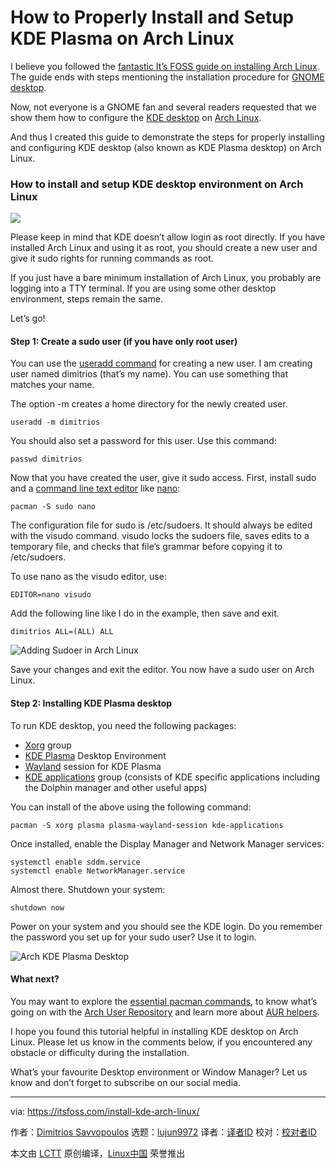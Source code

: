 [#]: collector: (lujun9972)
[#]: translator: (wxy)
[#]: reviewer: ( )
[#]: publisher: ( )
[#]: url: ( )
[#]: subject: (How to Properly Install and Setup KDE Plasma on Arch Linux)
[#]: via: (https://itsfoss.com/install-kde-arch-linux/)
[#]: author: (Dimitrios Savvopoulos https://itsfoss.com/author/dimitrios/)

How to Properly Install and Setup KDE Plasma on Arch Linux
======

I believe you followed the [fantastic It’s FOSS guide on installing Arch Linux][1]. The guide ends with steps mentioning the installation procedure for [GNOME desktop][2].

Now, not everyone is a GNOME fan and several readers requested that we show them how to configure the [KDE desktop][3] on [Arch Linux][4].

And thus I created this guide to demonstrate the steps for properly installing and configuring KDE desktop (also known as KDE Plasma desktop) on Arch Linux.

### How to install and setup KDE desktop environment on Arch Linux

![][5]

Please keep in mind that KDE doesn’t allow login as root directly. If you have installed Arch Linux and using it as root, you should create a new user and give it sudo rights for running commands as root.

If you just have a bare minimum installation of Arch Linux, you probably are logging into a TTY terminal. If you are using some other desktop environment, steps remain the same.

Let’s go!

#### Step 1: Create a sudo user (if you have only root user)

You can use the [useradd command][6] for creating a new user. I am creating user named dimitrios (that’s my name). You can use something that matches your name.

The option -m creates a home directory for the newly created user.

```
useradd -m dimitrios
```

You should also set a password for this user. Use this command:

```
passwd dimitrios
```

Now that you have created the user, give it sudo access. First, install sudo and a [command line text editor][7] like [nano][8]:

```
pacman -S sudo nano
```

The configuration file for sudo is /etc/sudoers. It should always be edited with the visudo command. visudo locks the sudoers file, saves edits to a temporary file, and checks that file’s grammar before copying it to /etc/sudoers.

To use nano as the visudo editor, use:

```
EDITOR=nano visudo
```

Add the following line like I do in the example, then save and exit.

```
dimitrios ALL=(ALL) ALL
```

![Adding Sudoer in Arch Linux][9]

Save your changes and exit the editor. You now have a sudo user on Arch Linux.

#### Step 2: Installing KDE Plasma desktop

To run KDE desktop, you need the following packages:

  * [Xorg][10] group
  * [KDE Plasma][3] Desktop Environment
  * [Wayland][11] session for KDE Plasma
  * [KDE applications][12] group (consists of KDE specific applications including the Dolphin manager and other useful apps)



You can install of the above using the following command:

```
pacman -S xorg plasma plasma-wayland-session kde-applications
```

Once installed, enable the Display Manager and Network Manager services:

```
systemctl enable sddm.service
systemctl enable NetworkManager.service
```

Almost there. Shutdown your system:

```
shutdown now
```

Power on your system and you should see the KDE login. Do you remember the password you set up for your sudo user? Use it to login.

![Arch KDE Plasma Desktop][13]

#### What next?

You may want to explore the [essential pacman commands][14], to know what’s going on with the [Arch User Repository][15] and learn more about [AUR helpers][16].

I hope you found this tutorial helpful in installing KDE desktop on Arch Linux. Please let us know in the comments below, if you encountered any obstacle or difficulty during the installation.

What’s your favourite Desktop environment or Window Manager? Let us know and don’t forget to subscribe on our social media.

--------------------------------------------------------------------------------

via: https://itsfoss.com/install-kde-arch-linux/

作者：[Dimitrios Savvopoulos][a]
选题：[lujun9972][b]
译者：[译者ID](https://github.com/译者ID)
校对：[校对者ID](https://github.com/校对者ID)

本文由 [LCTT](https://github.com/LCTT/TranslateProject) 原创编译，[Linux中国](https://linux.cn/) 荣誉推出

[a]: https://itsfoss.com/author/dimitrios/
[b]: https://github.com/lujun9972
[1]: https://itsfoss.com/install-arch-linux/
[2]: https://www.gnome.org/
[3]: https://kde.org/plasma-desktop
[4]: https://www.archlinux.org/
[5]: https://i0.wp.com/itsfoss.com/wp-content/uploads/2020/05/install-kde-arch-linux.png?ssl=1
[6]: https://linuxhandbook.com/useradd-command/
[7]: https://itsfoss.com/command-line-text-editors-linux/
[8]: https://www.nano-editor.org/
[9]: https://i1.wp.com/itsfoss.com/wp-content/uploads/2020/05/adding-sudoer-arch-linux.png?ssl=1
[10]: https://wiki.archlinux.org/index.php/Xorg
[11]: https://wiki.archlinux.org/index.php/Wayland
[12]: https://www.archlinux.org/groups/x86_64/kde-applications/
[13]: https://i2.wp.com/itsfoss.com/wp-content/uploads/2020/05/Arch-Plasma-desktop.jpg?fit=800%2C450&ssl=1
[14]: https://itsfoss.com/pacman-command/
[15]: https://itsfoss.com/aur-arch-linux/
[16]: https://itsfoss.com/best-aur-helpers/
